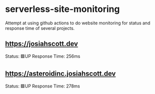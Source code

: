 # serverless-site-monitoring
Attempt at using github actions to do website monitoring for status and response time of several projects.

## https://josiahscott.dev
Status: 🟩UP
Response Time: 256ms
         
## https://asteroidinc.josiahscott.dev
Status: 🟩UP
Response Time: 278ms